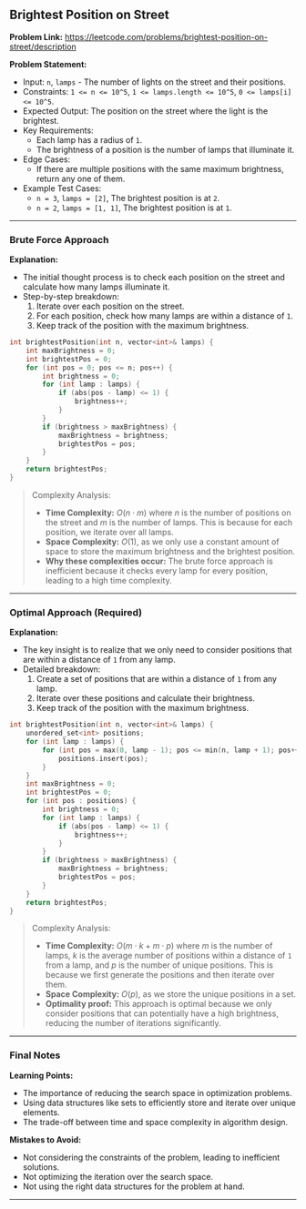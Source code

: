 ## Brightest Position on Street

**Problem Link:** https://leetcode.com/problems/brightest-position-on-street/description

**Problem Statement:**
- Input: `n`, `lamps` - The number of lights on the street and their positions.
- Constraints: `1 <= n <= 10^5`, `1 <= lamps.length <= 10^5`, `0 <= lamps[i] <= 10^5`.
- Expected Output: The position on the street where the light is the brightest.
- Key Requirements:
  - Each lamp has a radius of `1`.
  - The brightness of a position is the number of lamps that illuminate it.
- Edge Cases:
  - If there are multiple positions with the same maximum brightness, return any one of them.
- Example Test Cases:
  - `n = 3`, `lamps = [2]`, The brightest position is at `2`.
  - `n = 2`, `lamps = [1, 1]`, The brightest position is at `1`.

---

### Brute Force Approach

**Explanation:**
- The initial thought process is to check each position on the street and calculate how many lamps illuminate it.
- Step-by-step breakdown:
  1. Iterate over each position on the street.
  2. For each position, check how many lamps are within a distance of `1`.
  3. Keep track of the position with the maximum brightness.

```cpp
int brightestPosition(int n, vector<int>& lamps) {
    int maxBrightness = 0;
    int brightestPos = 0;
    for (int pos = 0; pos <= n; pos++) {
        int brightness = 0;
        for (int lamp : lamps) {
            if (abs(pos - lamp) <= 1) {
                brightness++;
            }
        }
        if (brightness > maxBrightness) {
            maxBrightness = brightness;
            brightestPos = pos;
        }
    }
    return brightestPos;
}
```

> Complexity Analysis:
> - **Time Complexity:** $O(n \cdot m)$ where $n$ is the number of positions on the street and $m$ is the number of lamps. This is because for each position, we iterate over all lamps.
> - **Space Complexity:** $O(1)$, as we only use a constant amount of space to store the maximum brightness and the brightest position.
> - **Why these complexities occur:** The brute force approach is inefficient because it checks every lamp for every position, leading to a high time complexity.

---

### Optimal Approach (Required)

**Explanation:**
- The key insight is to realize that we only need to consider positions that are within a distance of `1` from any lamp.
- Detailed breakdown:
  1. Create a set of positions that are within a distance of `1` from any lamp.
  2. Iterate over these positions and calculate their brightness.
  3. Keep track of the position with the maximum brightness.

```cpp
int brightestPosition(int n, vector<int>& lamps) {
    unordered_set<int> positions;
    for (int lamp : lamps) {
        for (int pos = max(0, lamp - 1); pos <= min(n, lamp + 1); pos++) {
            positions.insert(pos);
        }
    }
    int maxBrightness = 0;
    int brightestPos = 0;
    for (int pos : positions) {
        int brightness = 0;
        for (int lamp : lamps) {
            if (abs(pos - lamp) <= 1) {
                brightness++;
            }
        }
        if (brightness > maxBrightness) {
            maxBrightness = brightness;
            brightestPos = pos;
        }
    }
    return brightestPos;
}
```

> Complexity Analysis:
> - **Time Complexity:** $O(m \cdot k + m \cdot p)$ where $m$ is the number of lamps, $k$ is the average number of positions within a distance of `1` from a lamp, and $p$ is the number of unique positions. This is because we first generate the positions and then iterate over them.
> - **Space Complexity:** $O(p)$, as we store the unique positions in a set.
> - **Optimality proof:** This approach is optimal because we only consider positions that can potentially have a high brightness, reducing the number of iterations significantly.

---

### Final Notes

**Learning Points:**
- The importance of reducing the search space in optimization problems.
- Using data structures like sets to efficiently store and iterate over unique elements.
- The trade-off between time and space complexity in algorithm design.

**Mistakes to Avoid:**
- Not considering the constraints of the problem, leading to inefficient solutions.
- Not optimizing the iteration over the search space.
- Not using the right data structures for the problem at hand.

---